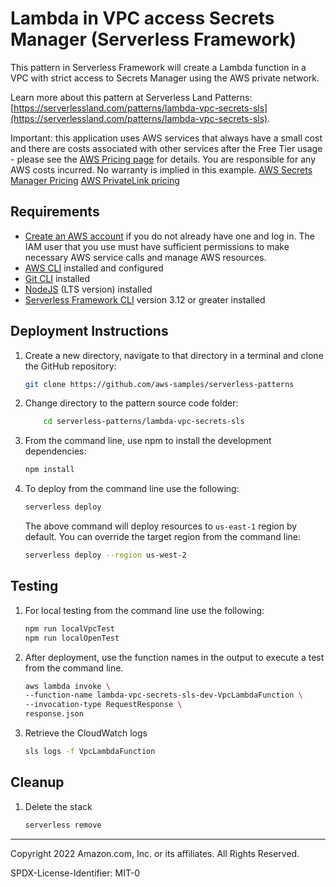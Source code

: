 # Lambda in VPC access Secrets Manager (Serverless Framework)

This pattern in Serverless Framework will create a Lambda function in a VPC with strict access to Secrets Manager using the AWS private network.

Learn more about this pattern at Serverless Land Patterns: [https://serverlessland.com/patterns/lambda-vpc-secrets-sls](https://serverlessland.com/patterns/lambda-vpc-secrets-sls).

Important: this application uses AWS services that always have a small cost and there are costs associated with other services after the Free Tier usage - please see the [AWS Pricing page](https://aws.amazon.com/pricing/) for details. You are responsible for any AWS costs incurred. No warranty is implied in this example.
[AWS Secrets Manager Pricing](https://aws.amazon.com/secrets-manager/pricing/)
[AWS PrivateLink pricing](https://aws.amazon.com/privatelink/pricing/)

## Requirements

* [Create an AWS account](https://portal.aws.amazon.com/gp/aws/developer/registration/index.html) if you do not already have one and log in. The IAM user that you use must have sufficient permissions to make necessary AWS service calls and manage AWS resources.
* [AWS CLI](https://docs.aws.amazon.com/cli/latest/userguide/install-cliv2.html) installed and configured
* [Git CLI](https://git-scm.com/book/en/v2/Getting-Started-Installing-Git) installed
* [NodeJS](https://nodejs.org/en/download/) (LTS version) installed
* [Serverless Framework CLI](https://www.serverless.com/framework/docs/getting-started) version 3.12 or greater installed

## Deployment Instructions

1. Create a new directory, navigate to that directory in a terminal and clone the GitHub repository:

    ``` sh
    git clone https://github.com/aws-samples/serverless-patterns
    ```

1. Change directory to the pattern source code folder:

    ``` sh
        cd serverless-patterns/lambda-vpc-secrets-sls
    ```

1. From the command line, use npm to install the development dependencies:

    ``` sh
    npm install
    ```

1. To deploy from the command line use the following:

    ``` sh
    serverless deploy
    ```

    The above command will deploy resources to `us-east-1` region by default. You can override the target region from the command line:

    ``` sh
    serverless deploy --region us-west-2
    ```



## Testing

1. For local testing from the command line use the following:

    ``` sh
    npm run localVpcTest
    npm run localOpenTest
    ```

1. After deployment, use the function names in the output to execute a test from the command line.

    ``` sh
    aws lambda invoke \
    --function-name lambda-vpc-secrets-sls-dev-VpcLambdaFunction \
    --invocation-type RequestResponse \
    response.json
    ```
1. Retrieve the CloudWatch logs

    ``` sh
    sls logs -f VpcLambdaFunction
    ```


## Cleanup

1. Delete the stack

    ```sh
    serverless remove
    ```

----
Copyright 2022 Amazon.com, Inc. or its affiliates. All Rights Reserved.

SPDX-License-Identifier: MIT-0
